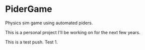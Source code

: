 # PiderGame
Physics sim game using automated piders. 

This is a personal project I'll be working on for the next few years. 


This is a test push. Test 1.
